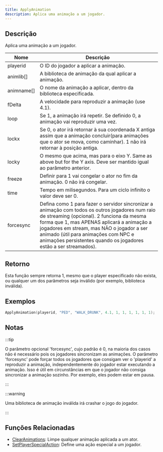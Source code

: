 ```yaml
---
title: ApplyAnimation
description: Aplica uma animação a um jogador.
---
```


## Descrição

Aplica uma animação a um jogador.

| Nome       | Descrição                                                                                                                                                                                                                                                                                                                                            |
| ---------- | ---------------------------------------------------------------------------------------------------------------------------------------------------------------------------------------------------------------------------------------------------------------------------------------------------------------------------------------------------- |
| playerid   | O ID do jogador a aplicar a animação.                                                                                                                                                                                                                                                                                                                |
| animlib[]  | A biblioteca de animação da qual aplicar a animação.                                                                                                                                                                                                                                                                                                 |
| animname[] | O nome da animação a aplicar, dentro da biblioteca especificada.                                                                                                                                                                                                                                                                                     |
| fDelta     | A velocidade para reproduzir a animação (use 4.1).                                                                                                                                                                                                                                                                                                   |
| loop       | Se 1, a animação irá repetir. Se definido 0, a animação vai reproduzir uma vez.                                                                                                                                                                                                                                                                      |
| lockx      | Se 0, o ator irá retornar à sua coordenada X antiga assim que a animação concluir(para animações que o ator se mova, como caminhar). 1 não irá retornar à posição antiga.                                                                                                                                                                            |
| locky      | O mesmo que acima, mas para o eixo Y. Same as above but for the Y axis. Deve ser mantido igual ao parâmetro anterior.                                                                                                                                                                                                                                |
| freeze     | Definir para 1 vai congelar o ator no fim da animação. 0 não irá congelar.                                                                                                                                                                                                                                                                           |
| time       | Tempo em milisegundos. Para um ciclo infinito o valor deve ser 0.                                                                                                                                                                                                                                                                                    |
| forcesync  | Defina como 1 para fazer o servidor sincronizar a animação com todos os outros jogadores num raio de streaming (opcional). 2 funciona da mesma forma que 1, mas APENAS aplicará a animação a jogadores em stream, mas NÃO o jogador a ser animado (útil para animações com NPC e animações persistentes quando os jogadores estão a ser streamados). |

## Retorno

Esta função sempre retorna 1, mesmo que o player especificado não exista, ou qualquer um dos parâmetros seja inválido (por exemplo, biblioteca inválida).

## Exemplos

```c
ApplyAnimation(playerid, "PED", "WALK_DRUNK", 4.1, 1, 1, 1, 1, 1, 1);
```

## Notas

:::tip

O parâmetro opcional 'forcesync', cujo padrão é 0, na maioria dos casos não é necessário pois os jogadores sincronizam as animações. O parâmetro 'forcesync' pode forçar todos os jogadores que consigam ver o 'playerid' a reproduzir a animação, independentemente do jogador estar executando a animação. Isso é útil em circunstâncias em que o jogador não consiga sincronizar a animação sozinho. Por exemplo, eles podem estar em pausa.

:::

:::warning

Uma biblioteca de animação inválida irá crashar o jogo do jogador.

:::

## Funções Relacionadas

- [ClearAnimations](ClearAnimations.md): Limpe qualquer animação aplicada a um ator.
- [SetPlayerSpecialAction](SetPlayerSpecialAction.md): Define uma ação especial a um jogador.
